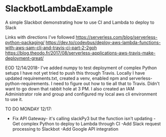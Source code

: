 # SlackbotLambdaExample
A simple Slackbot demonstrating how to use CI and Lambda to deploy to Slack

Links with directions I've followed
https://serverless.com/blog/serverless-python-packaging/
https://dev.to/codevbus/deploy-aws-lambda-functions-with-aws-sam-cli-and-travis-ci-part-2-2goh
https://blog.theodo.fr/2017/08/serverless-applications-aws-travis-make-deployment-great/

EOD 12/14/2018- I've added numpy to test deployment of complex Python setups
I have not yet tried to push this through Travis.
Locally I have updated requirements.txt, created a venv, enabled npm and serverless-python-requirements.
I need to figure out how to tie all that to Travis. Didn't want to go down that rabbit hole at 3 PM.
I also created an IAM Administrator role and group and configured my local aws cli environment to use it.

TO DO MONDAY 12/17:
- Fix API Gateway- it's calling slackPy3 but the function isn't updating
-Get complex Python to deploy to Lambda through CI
-Add Slack request processing to Slackbot
-Add Google API integration